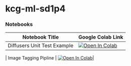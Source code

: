 # kcg-ml-sd1p4

### Notebooks
| Notebook Title | Google Colab Link |
| --- | --- |
| Diffusers Unit Test Example | [![Open In Colab](https://colab.research.google.com/assets/colab-badge.svg)](https://colab.research.google.com/github.com/kk-digital/kcg-ml-sd1p4/blob/main/notebooks/diffusers_unit_test.ipynb)|

| Image Tagging Pipline | [![Open In Colab](https://colab.research.google.com/assets/colab-badge.svg)](https://colab.research.google.com/github/kk-digital/kcg-ml/blob/main/notebooks/example_image_tagging_tools.ipynb)|
